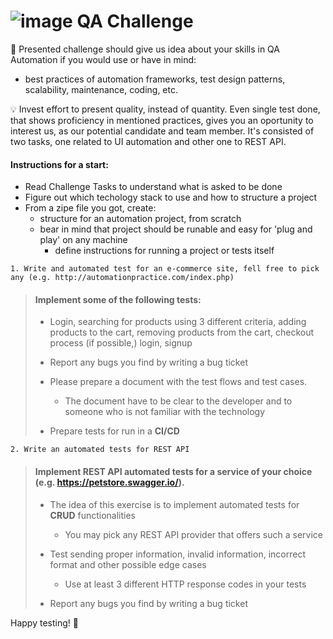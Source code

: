 #  ![image](https://user-images.githubusercontent.com/116650412/202432007-f4ef59b7-0dfd-4301-b945-78081151fcc0.png) QA Challenge

:speech_balloon: Presented challenge should give us idea about your skills in QA Automation if you would use or have in mind:

- best practices of automation frameworks, test design patterns, scalability, maintenance, coding, etc. 

:bulb:  Invest effort to present quality, instead of quantity. Even single test done, that shows proficiency in mentioned practices, 
gives you an oportunity to interest us, as our potential candidate and team member. It's consisted of two tasks, one related to UI automation and other one to REST API.




#### Instructions for a start:

- Read Challenge Tasks to understand what is asked to be done
- Figure out which techology stack to use and how to structure a project
- From a zipe file you got, create:
    - structure for an automation project, from scratch
    - bear in mind that project should be runable and easy for 'plug and play' on any machine
       - define instructions for running a project or tests itself
    


`1. Write and automated test for an e-commerce site, fell free to pick any (e.g. http://automationpractice.com/index.php)`


> #### Implement some of the following tests:
> 
> - Login, searching for products using 3 different criteria, adding products to the cart, removing products from the cart, checkout process (if possible,) login, signup
> - Report any bugs you find by writing a bug ticket
> - Please prepare a document with the test flows and test cases. 
>
>   - The document have to be clear to the developer and to someone who is not familiar with the technology
>
> - Prepare tests for run in a **CI/CD**
>


        
`2. Write an automated tests for REST API`
    
    
> #### Implement REST API automated tests for a service of your choice (e.g. https://petstore.swagger.io/). 
>
> - The idea of this exercise is to implement automated tests for **CRUD** functionalities
>
>    - You may pick any REST API provider that offers such a service
> - Test sending proper information, invalid information, incorrect format and other possible edge cases
>   - Use at least 3 different HTTP response codes in your tests
> - Report any bugs you find by writing a bug ticket
>




Happy testing! :star2:
